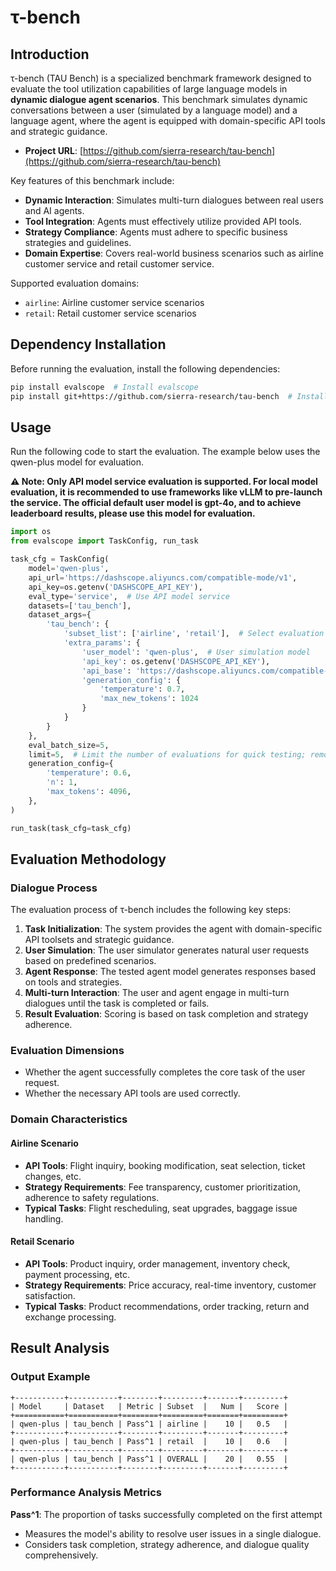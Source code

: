 # τ-bench

## Introduction

τ-bench (TAU Bench) is a specialized benchmark framework designed to evaluate the tool utilization capabilities of large language models in **dynamic dialogue agent scenarios**. This benchmark simulates dynamic conversations between a user (simulated by a language model) and a language agent, where the agent is equipped with domain-specific API tools and strategic guidance.

- **Project URL**: [https://github.com/sierra-research/tau-bench](https://github.com/sierra-research/tau-bench)

Key features of this benchmark include:

- **Dynamic Interaction**: Simulates multi-turn dialogues between real users and AI agents.
- **Tool Integration**: Agents must effectively utilize provided API tools.
- **Strategy Compliance**: Agents must adhere to specific business strategies and guidelines.
- **Domain Expertise**: Covers real-world business scenarios such as airline customer service and retail customer service.

Supported evaluation domains:
- `airline`: Airline customer service scenarios
- `retail`: Retail customer service scenarios

## Dependency Installation

Before running the evaluation, install the following dependencies:

```bash
pip install evalscope  # Install evalscope
pip install git+https://github.com/sierra-research/tau-bench  # Install tau-bench
```

## Usage

Run the following code to start the evaluation. The example below uses the qwen-plus model for evaluation.

**⚠️ Note: Only API model service evaluation is supported. For local model evaluation, it is recommended to use frameworks like vLLM to pre-launch the service. The official default user model is gpt-4o, and to achieve leaderboard results, please use this model for evaluation.**

```python
import os
from evalscope import TaskConfig, run_task

task_cfg = TaskConfig(
    model='qwen-plus',
    api_url='https://dashscope.aliyuncs.com/compatible-mode/v1',
    api_key=os.getenv('DASHSCOPE_API_KEY'),
    eval_type='service',  # Use API model service
    datasets=['tau_bench'],
    dataset_args={
        'tau_bench': {
            'subset_list': ['airline', 'retail'],  # Select evaluation domains
            'extra_params': {
                'user_model': 'qwen-plus',  # User simulation model
                'api_key': os.getenv('DASHSCOPE_API_KEY'),
                'api_base': 'https://dashscope.aliyuncs.com/compatible-mode/v1',
                'generation_config': {
                    'temperature': 0.7,
                    'max_new_tokens': 1024
                }
            }
        }
    },
    eval_batch_size=5,
    limit=5,  # Limit the number of evaluations for quick testing; remove for full evaluation
    generation_config={
        'temperature': 0.6,
        'n': 1,
        'max_tokens': 4096,
    },
)

run_task(task_cfg=task_cfg)
```

## Evaluation Methodology

### Dialogue Process

The evaluation process of τ-bench includes the following key steps:

1. **Task Initialization**: The system provides the agent with domain-specific API toolsets and strategic guidance.
2. **User Simulation**: The user simulator generates natural user requests based on predefined scenarios.
3. **Agent Response**: The tested agent model generates responses based on tools and strategies.
4. **Multi-turn Interaction**: The user and agent engage in multi-turn dialogues until the task is completed or fails.
5. **Result Evaluation**: Scoring is based on task completion and strategy adherence.

### Evaluation Dimensions

- Whether the agent successfully completes the core task of the user request.
- Whether the necessary API tools are used correctly.

### Domain Characteristics

#### Airline Scenario
- **API Tools**: Flight inquiry, booking modification, seat selection, ticket changes, etc.
- **Strategy Requirements**: Fee transparency, customer prioritization, adherence to safety regulations.
- **Typical Tasks**: Flight rescheduling, seat upgrades, baggage issue handling.

#### Retail Scenario
- **API Tools**: Product inquiry, order management, inventory check, payment processing, etc.
- **Strategy Requirements**: Price accuracy, real-time inventory, customer satisfaction.
- **Typical Tasks**: Product recommendations, order tracking, return and exchange processing.

## Result Analysis

### Output Example

```text
+-----------+-----------+--------+---------+-------+---------+
| Model     | Dataset   | Metric | Subset  |   Num |   Score |
+===========+===========+========+=========+=======+=========+
| qwen-plus | tau_bench | Pass^1 | airline |    10 |   0.5   |
+-----------+-----------+--------+---------+-------+---------+
| qwen-plus | tau_bench | Pass^1 | retail  |    10 |   0.6   |
+-----------+-----------+--------+---------+-------+---------+
| qwen-plus | tau_bench | Pass^1 | OVERALL |    20 |   0.55  |
+-----------+-----------+--------+---------+-------+---------+
```

### Performance Analysis Metrics

**Pass^1**: The proportion of tasks successfully completed on the first attempt
- Measures the model's ability to resolve user issues in a single dialogue.
- Considers task completion, strategy adherence, and dialogue quality comprehensively.
